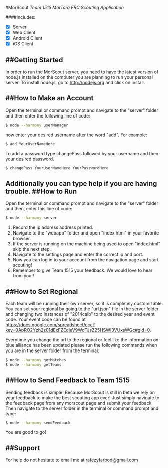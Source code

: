 #MorScout
*Team 1515 MorTorq FRC Scouting Application*

####Includes:
- [X] Server
- [X] Web Client
- [X] Android Client
- [X] iOS Client

##Getting Started
---
In order to run the MorScout server, you need to have the latest version of node.js installed on the computer you are planning to run your personal server. To install node.js, go to http://nodejs.org and click on install.

##How to Make an Account
---
Open the terminal or command prompt and navigate to the "server" folder and then enter the following line of code:
```sh
$ node --harmony userManager
```
now enter your desired username after the word "add". For example:
```sh
$ add YourUserNameHere
```
To add a password type changePass followed by your username and then your desired password.
```sh
$ changePass YourUserNameHere YourPasswordHere
```
Additionally you can type help if you are having trouble.
##How to Run
---
Open the terminal or command prompt and navigate to the "server" folder and then, enter this line of code:
```sh
$ node --harmony server
```
1.  Record the ip address address printed.
2.  Navigate to the "webapp" folder and open "index.html" in your favorite browser.
3.  If the server is running on the machine being used to open "index.html" skip the next step. 
4. Navigate to the settings page and enter the correct ip and port.
5. Now you can log in to your account from the navigation page and start scouting!
6. Remember to give Team 1515 your feedback. We would love to hear from you!!

##How to Set Regional
---
Each team will be running their own server, so it is completely customizable. You can set your regional by going to the "url.json" file in the server folder and changing two instances of "2014calb" to the desired year and event code. Your event code can be found at https://docs.google.com/spreadsheet/ccc?key=0ApRO2Yzh2z01dExFZEdieV9WdTJsZ25HSWI3VUxsWGc#gid=0.

Everytime you change the url to the regional or feel like the information on blue alliance has been updated please run the following commands when you are in the server folder from the terminal:
```sh
$ node --harmony getMatches
$ node --harmony getTeams
```

##How to Send Feedback to Team 1515
---
Sending feedback is simple! Because MorScout is still in beta we rely on your feedback to make the best scouting app ever!
Just simply navigate to the feedback page from any morscout page and submit your feedback. Then navigate to the server folder in the terminal or command prompt and type:
```sh
$ node --harmony sendFeedback
```
You are good to go!

##Support
---
For help do not hesitate to email me at rafezyfarbod@gmail.com

